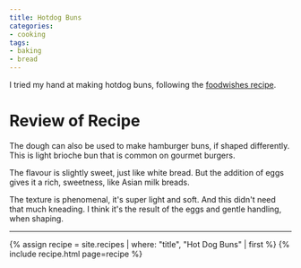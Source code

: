 ```yaml
---
title: Hotdog Buns
categories:
- cooking
tags:
- baking
- bread
---
```


I tried my hand at making hotdog buns, following the [foodwishes recipe][1].

[1]: https://www.allrecipes.com/recipe/237824/chef-johns-hot-dog-buns/

# Review of Recipe

The dough can also be used to make hamburger buns, if shaped differently.
This is light brioche bun that is common on gourmet burgers.

The flavour is slightly sweet, just like white bread.
But the addition of eggs gives it a rich, sweetness, like Asian milk breads.

The texture is phenomenal, it's super light and soft.
And this didn't need that much kneading.
I think it's the result of the eggs and gentle handling, when shaping.

---

{% assign recipe = site.recipes | where: "title",  "Hot Dog Buns" | first %}
{% include recipe.html page=recipe %}
